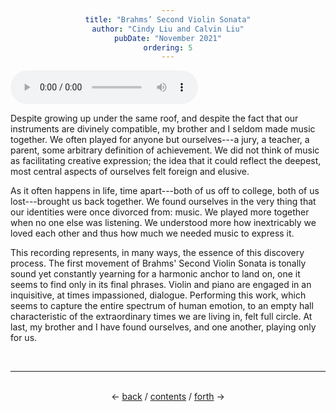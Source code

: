 ```yaml
---
title: "Brahms’ Second Violin Sonata"
author: "Cindy Liu and Calvin Liu"
pubDate: "November 2021"
ordering: 5
---
```


<style>
    h1, h3, h4 {color: #33337a;}
    div {text-align: center;}
</style>

<audio controls src="/assets/zine/z5/brahms.m4a">
<a href="/assets/zine/z5/brahms.m4a">Download audio</a>
</audio>

Despite growing up under the same roof, and despite the fact that our instruments are divinely compatible, my brother and I seldom made music together. We often played for anyone but ourselves---a jury, a teacher, a parent, some arbitrary definition of achievement. We did not think of music as facilitating creative expression; the idea that it could reflect the deepest, most central aspects of ourselves felt foreign and elusive.

As it often happens in life, time apart---both of us off to college, both of us lost---brought us back together. We found ourselves in the very thing that our identities were once divorced from: music. We played more together when no one else was listening. We understood more how inextricably we loved each other and thus how much we needed music to express it.

This recording represents, in many ways, the essence of this discovery process. The first movement of Brahms' Second Violin Sonata is tonally sound yet constantly yearning for a harmonic anchor to land on, one it seems to find only in its final phrases. Violin and piano are engaged in an inquisitive, at times impassioned, dialogue. Performing this work, which seems to capture the entire spectrum of human emotion, to an empty hall characteristic of the extraordinary times we are living in, felt full circle. At last, my brother and I have found ourselves, and one another, playing only for us.

<br>
<hr>
<br>
<div>
← <a href="/zine/z5/04-ever-after">back</a> /
<a href="/zine/z5">contents</a> /
<a href="/zine/z5/06-tone-poem">forth</a> →
</div>
<br>